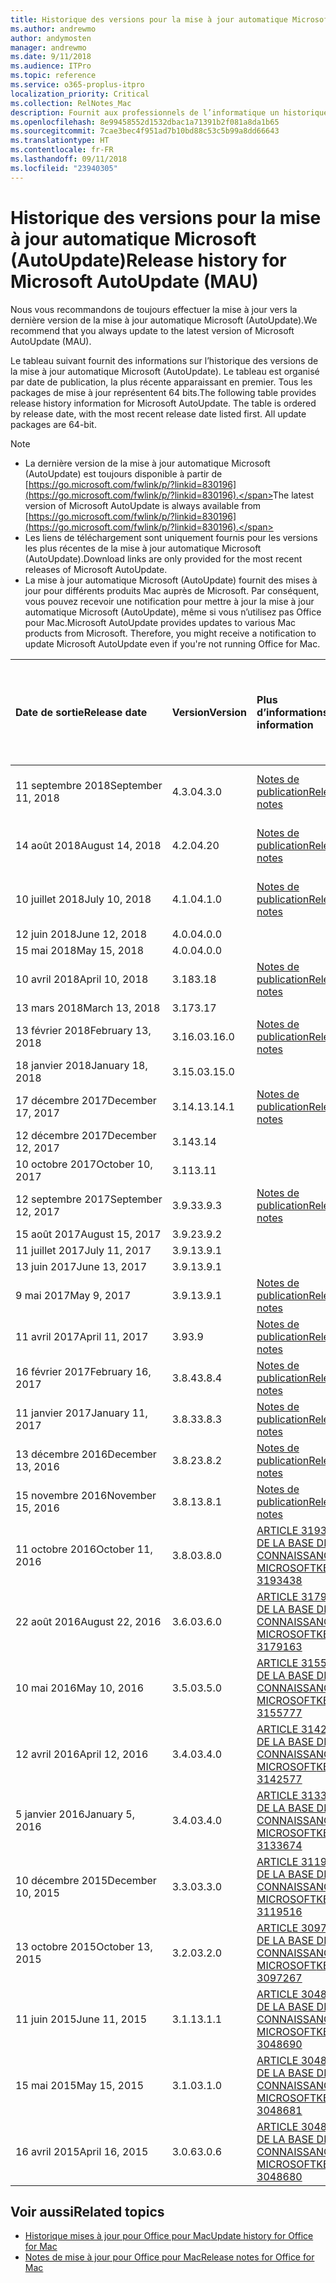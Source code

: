 ```yaml
---
title: Historique des versions pour la mise à jour automatique Microsoft (AutoUpdate)
ms.author: andrewmo
author: andymosten
manager: andrewmo
ms.date: 9/11/2018
ms.audience: ITPro
ms.topic: reference
ms.service: o365-proplus-itpro
localization_priority: Critical
ms.collection: RelNotes_Mac
description: Fournit aux professionnels de l’informatique un historique des versions pour la mise à jour automatique Microsoft (AutoUpdate)
ms.openlocfilehash: 8e99458552d1532dbac1a71391b2f081a8da1b65
ms.sourcegitcommit: 7cae3bec4f951ad7b10bd88c53c5b99a8dd66643
ms.translationtype: HT
ms.contentlocale: fr-FR
ms.lasthandoff: 09/11/2018
ms.locfileid: "23940305"
---
```

# <a name="release-history-for-microsoft-autoupdate-mau"></a><span data-ttu-id="acab4-103">Historique des versions pour la mise à jour automatique Microsoft (AutoUpdate)</span><span class="sxs-lookup"><span data-stu-id="acab4-103">Release history for Microsoft AutoUpdate (MAU)</span></span>
 
<span data-ttu-id="acab4-104">Nous vous recommandons de toujours effectuer la mise à jour vers la dernière version de la mise à jour automatique Microsoft (AutoUpdate).</span><span class="sxs-lookup"><span data-stu-id="acab4-104">We recommend that you always update to the latest version of Microsoft AutoUpdate (MAU).</span></span>

<span data-ttu-id="acab4-p101">Le tableau suivant fournit des informations sur l’historique des versions de la mise à jour automatique Microsoft (AutoUpdate). Le tableau est organisé par date de publication, la plus récente apparaissant en premier. Tous les packages de mise à jour représentent 64 bits.</span><span class="sxs-lookup"><span data-stu-id="acab4-p101">The following table provides release history information for Microsoft AutoUpdate. The table is ordered by release date, with the most recent release date listed first. All update packages are 64-bit.</span></span>


> [!NOTE]
> - <span data-ttu-id="acab4-108">La dernière version de la mise à jour automatique Microsoft (AutoUpdate) est toujours disponible à partir de [https://go.microsoft.com/fwlink/p/?linkid=830196](https://go.microsoft.com/fwlink/p/?linkid=830196).</span><span class="sxs-lookup"><span data-stu-id="acab4-108">The latest version of Microsoft AutoUpdate is always available from [https://go.microsoft.com/fwlink/p/?linkid=830196](https://go.microsoft.com/fwlink/p/?linkid=830196).</span></span>
> - <span data-ttu-id="acab4-109">Les liens de téléchargement sont uniquement fournis pour les versions les plus récentes de la mise à jour automatique Microsoft (AutoUpdate).</span><span class="sxs-lookup"><span data-stu-id="acab4-109">Download links are only provided for the most recent releases of Microsoft AutoUpdate.</span></span>
> - <span data-ttu-id="acab4-p102">La mise à jour automatique Microsoft (AutoUpdate) fournit des mises à jour pour différents produits Mac auprès de Microsoft. Par conséquent, vous pouvez recevoir une notification pour mettre à jour la mise à jour automatique Microsoft (AutoUpdate), même si vous n’utilisez pas Office pour Mac.</span><span class="sxs-lookup"><span data-stu-id="acab4-p102">Microsoft AutoUpdate provides updates to various Mac products from Microsoft. Therefore, you might receive a notification to update Microsoft AutoUpdate even if you're not running Office for Mac.</span></span>
  
|<span data-ttu-id="acab4-112">**Date de sortie**</span><span class="sxs-lookup"><span data-stu-id="acab4-112">**Release date**</span></span>|<span data-ttu-id="acab4-113">**Version**</span><span class="sxs-lookup"><span data-stu-id="acab4-113">**Version**</span></span>|<span data-ttu-id="acab4-114">**Plus d’informations**</span><span class="sxs-lookup"><span data-stu-id="acab4-114">**More information**</span></span>|<span data-ttu-id="acab4-115">**Lien de téléchargement du package de mise à jour**</span><span class="sxs-lookup"><span data-stu-id="acab4-115">**Download link for the update package**</span></span>|
|:-----|:-----|:-----|:-----|
|<span data-ttu-id="acab4-116">11 septembre 2018</span><span class="sxs-lookup"><span data-stu-id="acab4-116">September 11, 2018</span></span>  <br/> |<span data-ttu-id="acab4-117">4.3.0</span><span class="sxs-lookup"><span data-stu-id="acab4-117">4.3.0</span></span>  <br/> |[<span data-ttu-id="acab4-118">Notes de publication</span><span class="sxs-lookup"><span data-stu-id="acab4-118">Release notes</span></span>](release-notes-office-for-mac.md#september-2018-release) <br/> |[<span data-ttu-id="acab4-119">Télécharger MAU 4.3.0</span><span class="sxs-lookup"><span data-stu-id="acab4-119">Download MAU 4.1.0</span></span>](https://officecdn.microsoft.com/pr/C1297A47-86C4-4C1F-97FA-950631F94777/OfficeMac/Microsoft_AutoUpdate_4.3.18090901_Updater.pkg) <br/> |
|<span data-ttu-id="acab4-120">14 août 2018</span><span class="sxs-lookup"><span data-stu-id="acab4-120">August 14, 2018</span></span>  <br/> |<span data-ttu-id="acab4-121">4.2.0</span><span class="sxs-lookup"><span data-stu-id="acab4-121">4.20</span></span>  <br/> |[<span data-ttu-id="acab4-122">Notes de publication</span><span class="sxs-lookup"><span data-stu-id="acab4-122">Release notes</span></span>](release-notes-office-for-mac.md#august-2018-release) <br/> |[<span data-ttu-id="acab4-123">Télécharger MAU 4.2.0</span><span class="sxs-lookup"><span data-stu-id="acab4-123">Download MAU 4.1.0</span></span>](https://officecdn.microsoft.com/pr/C1297A47-86C4-4C1F-97FA-950631F94777/OfficeMac/Microsoft_AutoUpdate_4.2.18081201_Updater.pkg) <br/> |
|<span data-ttu-id="acab4-124">10 juillet 2018</span><span class="sxs-lookup"><span data-stu-id="acab4-124">July 10, 2018</span></span>  <br/> |<span data-ttu-id="acab4-125">4.1.0</span><span class="sxs-lookup"><span data-stu-id="acab4-125">4.1.0</span></span>  <br/> |[<span data-ttu-id="acab4-126">Notes de publication</span><span class="sxs-lookup"><span data-stu-id="acab4-126">Release notes</span></span>](release-notes-office-for-mac.md#july-2018-release) <br/> |[<span data-ttu-id="acab4-127">Télécharger MAU 4.1.0</span><span class="sxs-lookup"><span data-stu-id="acab4-127">Download MAU 4.1.0</span></span>](https://officecdn.microsoft.com/pr/C1297A47-86C4-4C1F-97FA-950631F94777/OfficeMac/Microsoft_AutoUpdate_4.1.18070902_Updater.pkg) <br/> |
|<span data-ttu-id="acab4-128">12 juin 2018</span><span class="sxs-lookup"><span data-stu-id="acab4-128">June 12, 2018</span></span>  <br/> |<span data-ttu-id="acab4-129">4.0.0</span><span class="sxs-lookup"><span data-stu-id="acab4-129">4.0.0</span></span>  <br/> |||
|<span data-ttu-id="acab4-130">15 mai 2018</span><span class="sxs-lookup"><span data-stu-id="acab4-130">May 15, 2018</span></span>  <br/> |<span data-ttu-id="acab4-131">4.0.0</span><span class="sxs-lookup"><span data-stu-id="acab4-131">4.0.0</span></span>  <br/> |||
|<span data-ttu-id="acab4-132">10 avril 2018</span><span class="sxs-lookup"><span data-stu-id="acab4-132">April 10, 2018</span></span>  <br/> |<span data-ttu-id="acab4-133">3.18</span><span class="sxs-lookup"><span data-stu-id="acab4-133">3.18</span></span>  <br/> |[<span data-ttu-id="acab4-134">Notes de publication</span><span class="sxs-lookup"><span data-stu-id="acab4-134">Release notes</span></span>](release-notes-office-for-mac.md#april-2018-release) <br/> ||
|<span data-ttu-id="acab4-135">13 mars 2018</span><span class="sxs-lookup"><span data-stu-id="acab4-135">March 13, 2018</span></span>  <br/> |<span data-ttu-id="acab4-136">3.17</span><span class="sxs-lookup"><span data-stu-id="acab4-136">3.17</span></span>  <br/> |||
|<span data-ttu-id="acab4-137">13 février 2018</span><span class="sxs-lookup"><span data-stu-id="acab4-137">February 13, 2018</span></span>  <br/> |<span data-ttu-id="acab4-138">3.16.0</span><span class="sxs-lookup"><span data-stu-id="acab4-138">3.16.0</span></span>  <br/> |[<span data-ttu-id="acab4-139">Notes de publication</span><span class="sxs-lookup"><span data-stu-id="acab4-139">Release notes</span></span>](release-notes-office-for-mac.md#february-2018-release) <br/> | <br/> |
|<span data-ttu-id="acab4-140">18 janvier 2018</span><span class="sxs-lookup"><span data-stu-id="acab4-140">January 18, 2018</span></span>  <br/> |<span data-ttu-id="acab4-141">3.15.0</span><span class="sxs-lookup"><span data-stu-id="acab4-141">3.15.0</span></span>  <br/> |<br/> |
|<span data-ttu-id="acab4-142">17 décembre 2017</span><span class="sxs-lookup"><span data-stu-id="acab4-142">December 17, 2017</span></span>  <br/> |<span data-ttu-id="acab4-143">3.14.1</span><span class="sxs-lookup"><span data-stu-id="acab4-143">3.14.1</span></span>  <br/> |[<span data-ttu-id="acab4-144">Notes de publication</span><span class="sxs-lookup"><span data-stu-id="acab4-144">Release notes</span></span>](release-notes-office-for-mac.md#december-2017-release) <br/> | <br/> |
|<span data-ttu-id="acab4-145">12 décembre 2017</span><span class="sxs-lookup"><span data-stu-id="acab4-145">December 12, 2017</span></span>  <br/> |<span data-ttu-id="acab4-146">3.14</span><span class="sxs-lookup"><span data-stu-id="acab4-146">3.14</span></span>  <br/> ||  <br/> |
|<span data-ttu-id="acab4-147">10 octobre 2017</span><span class="sxs-lookup"><span data-stu-id="acab4-147">October 10, 2017</span></span>  <br/> |<span data-ttu-id="acab4-148">3.11</span><span class="sxs-lookup"><span data-stu-id="acab4-148">3.11</span></span>  <br/> ||<br/> |
|<span data-ttu-id="acab4-149">12 septembre 2017</span><span class="sxs-lookup"><span data-stu-id="acab4-149">September 12, 2017</span></span>  <br/> |<span data-ttu-id="acab4-150">3.9.3</span><span class="sxs-lookup"><span data-stu-id="acab4-150">3.9.3</span></span>  <br/> |[<span data-ttu-id="acab4-151">Notes de publication</span><span class="sxs-lookup"><span data-stu-id="acab4-151">Release notes</span></span>](release-notes-office-for-mac.md#september-2017-release) <br/> |<br/> |
|<span data-ttu-id="acab4-152">15 août 2017</span><span class="sxs-lookup"><span data-stu-id="acab4-152">August 15, 2017</span></span>  <br/> |<span data-ttu-id="acab4-153">3.9.2</span><span class="sxs-lookup"><span data-stu-id="acab4-153">3.9.2</span></span>  <br/> || <br/> |
|<span data-ttu-id="acab4-154">11 juillet 2017</span><span class="sxs-lookup"><span data-stu-id="acab4-154">July 11, 2017</span></span>  <br/> |<span data-ttu-id="acab4-155">3.9.1</span><span class="sxs-lookup"><span data-stu-id="acab4-155">3.9.1</span></span>  <br/> || <br/> |
|<span data-ttu-id="acab4-156">13 juin 2017</span><span class="sxs-lookup"><span data-stu-id="acab4-156">June 13, 2017</span></span>  <br/> |<span data-ttu-id="acab4-157">3.9.1</span><span class="sxs-lookup"><span data-stu-id="acab4-157">3.9.1</span></span>  <br/> || <br/> |
|<span data-ttu-id="acab4-158">9 mai 2017</span><span class="sxs-lookup"><span data-stu-id="acab4-158">May 9, 2017</span></span>  <br/> |<span data-ttu-id="acab4-159">3.9.1</span><span class="sxs-lookup"><span data-stu-id="acab4-159">3.9.1</span></span>  <br/> |[<span data-ttu-id="acab4-160">Notes de publication</span><span class="sxs-lookup"><span data-stu-id="acab4-160">Release notes</span></span>](release-notes-office-for-mac.md#may-2017-release) <br/> | <br/> |
|<span data-ttu-id="acab4-161">11 avril 2017</span><span class="sxs-lookup"><span data-stu-id="acab4-161">April 11, 2017</span></span>  <br/> |<span data-ttu-id="acab4-162">3.9</span><span class="sxs-lookup"><span data-stu-id="acab4-162">3.9</span></span>  <br/> |[<span data-ttu-id="acab4-163">Notes de publication</span><span class="sxs-lookup"><span data-stu-id="acab4-163">Release notes</span></span>](release-notes-office-for-mac.md#april-2017-release) <br/> |  <br/> |
|<span data-ttu-id="acab4-164">16 février 2017</span><span class="sxs-lookup"><span data-stu-id="acab4-164">February 16, 2017</span></span>  <br/> |<span data-ttu-id="acab4-165">3.8.4</span><span class="sxs-lookup"><span data-stu-id="acab4-165">3.8.4</span></span>  <br/> |[<span data-ttu-id="acab4-166">Notes de publication</span><span class="sxs-lookup"><span data-stu-id="acab4-166">Release notes</span></span>](release-notes-office-for-mac.md#february-2017-release) <br/> | <br/> |
|<span data-ttu-id="acab4-167">11 janvier 2017</span><span class="sxs-lookup"><span data-stu-id="acab4-167">January 11, 2017</span></span>  <br/> |<span data-ttu-id="acab4-168">3.8.3</span><span class="sxs-lookup"><span data-stu-id="acab4-168">3.8.3</span></span>  <br/> |[<span data-ttu-id="acab4-169">Notes de publication</span><span class="sxs-lookup"><span data-stu-id="acab4-169">Release notes</span></span>](release-notes-office-for-mac.md#january-2017-release) <br/> | <br/> |
|<span data-ttu-id="acab4-170">13 décembre 2016</span><span class="sxs-lookup"><span data-stu-id="acab4-170">December 13, 2016</span></span>  <br/> |<span data-ttu-id="acab4-171">3.8.2</span><span class="sxs-lookup"><span data-stu-id="acab4-171">3.8.2</span></span>  <br/> |[<span data-ttu-id="acab4-172">Notes de publication</span><span class="sxs-lookup"><span data-stu-id="acab4-172">Release notes</span></span>](release-notes-office-for-mac.md#december-2016-release) <br/> | <br/> |
|<span data-ttu-id="acab4-173">15 novembre 2016</span><span class="sxs-lookup"><span data-stu-id="acab4-173">November 15, 2016</span></span>  <br/> |<span data-ttu-id="acab4-174">3.8.1</span><span class="sxs-lookup"><span data-stu-id="acab4-174">3.8.1</span></span>  <br/> |[<span data-ttu-id="acab4-175">Notes de publication</span><span class="sxs-lookup"><span data-stu-id="acab4-175">Release notes</span></span>](release-notes-office-for-mac.md#november-2016-release) <br/> | <br/> |
|<span data-ttu-id="acab4-176">11 octobre 2016</span><span class="sxs-lookup"><span data-stu-id="acab4-176">October 11, 2016</span></span>  <br/> |<span data-ttu-id="acab4-177">3.8.0</span><span class="sxs-lookup"><span data-stu-id="acab4-177">3.8.0</span></span>  <br/> |[<span data-ttu-id="acab4-178">ARTICLE 3193438 DE LA BASE DE CONNAISSANCES MICROSOFT</span><span class="sxs-lookup"><span data-stu-id="acab4-178">KB 3193438</span></span>](https://support.microsoft.com/kb/3193438) <br/> | <br/> |
|<span data-ttu-id="acab4-179">22 août 2016</span><span class="sxs-lookup"><span data-stu-id="acab4-179">August 22, 2016</span></span>  <br/> |<span data-ttu-id="acab4-180">3.6.0</span><span class="sxs-lookup"><span data-stu-id="acab4-180">3.6.0</span></span>  <br/> |[<span data-ttu-id="acab4-181">ARTICLE 3179163 DE LA BASE DE CONNAISSANCES MICROSOFT</span><span class="sxs-lookup"><span data-stu-id="acab4-181">KB 3179163</span></span>](https://support.microsoft.com/kb/3179163) <br/> | <br/> |
|<span data-ttu-id="acab4-182">10 mai 2016</span><span class="sxs-lookup"><span data-stu-id="acab4-182">May 10, 2016</span></span>  <br/> |<span data-ttu-id="acab4-183">3.5.0</span><span class="sxs-lookup"><span data-stu-id="acab4-183">3.5.0</span></span>  <br/> |[<span data-ttu-id="acab4-184">ARTICLE 3155777 DE LA BASE DE CONNAISSANCES MICROSOFT</span><span class="sxs-lookup"><span data-stu-id="acab4-184">KB 3155777</span></span>](https://support.microsoft.com/kb/3155777) <br/> | <br/> |
|<span data-ttu-id="acab4-185">12 avril 2016</span><span class="sxs-lookup"><span data-stu-id="acab4-185">April 12, 2016</span></span>  <br/> |<span data-ttu-id="acab4-186">3.4.0</span><span class="sxs-lookup"><span data-stu-id="acab4-186">3.4.0</span></span>  <br/> |[<span data-ttu-id="acab4-187">ARTICLE 3142577 DE LA BASE DE CONNAISSANCES MICROSOFT</span><span class="sxs-lookup"><span data-stu-id="acab4-187">KB 3142577</span></span>](https://support.microsoft.com/kb/3142577) <br/> | <br/> |
|<span data-ttu-id="acab4-188">5 janvier 2016</span><span class="sxs-lookup"><span data-stu-id="acab4-188">January 5, 2016</span></span>  <br/> |<span data-ttu-id="acab4-189">3.4.0</span><span class="sxs-lookup"><span data-stu-id="acab4-189">3.4.0</span></span>  <br/> |[<span data-ttu-id="acab4-190">ARTICLE 3133674 DE LA BASE DE CONNAISSANCES MICROSOFT</span><span class="sxs-lookup"><span data-stu-id="acab4-190">KB 3133674</span></span>](https://support.microsoft.com/kb/3133674) <br/> | <br/> |
|<span data-ttu-id="acab4-191">10 décembre 2015</span><span class="sxs-lookup"><span data-stu-id="acab4-191">December 10, 2015</span></span>  <br/> |<span data-ttu-id="acab4-192">3.3.0</span><span class="sxs-lookup"><span data-stu-id="acab4-192">3.3.0</span></span>  <br/> |[<span data-ttu-id="acab4-193">ARTICLE 3119516 DE LA BASE DE CONNAISSANCES MICROSOFT</span><span class="sxs-lookup"><span data-stu-id="acab4-193">KB 3119516</span></span>](https://support.microsoft.com/kb/3119516) <br/> | <br/> |
|<span data-ttu-id="acab4-194">13 octobre 2015</span><span class="sxs-lookup"><span data-stu-id="acab4-194">October 13, 2015</span></span>  <br/> |<span data-ttu-id="acab4-195">3.2.0</span><span class="sxs-lookup"><span data-stu-id="acab4-195">3.2.0</span></span>  <br/> |[<span data-ttu-id="acab4-196">ARTICLE 3097267 DE LA BASE DE CONNAISSANCES MICROSOFT</span><span class="sxs-lookup"><span data-stu-id="acab4-196">KB 3097267</span></span>](https://support.microsoft.com/kb/3097267) <br/> | <br/> |
|<span data-ttu-id="acab4-197">11 juin 2015</span><span class="sxs-lookup"><span data-stu-id="acab4-197">June 11, 2015</span></span>  <br/> |<span data-ttu-id="acab4-198">3.1.1</span><span class="sxs-lookup"><span data-stu-id="acab4-198">3.1.1</span></span>  <br/> |[<span data-ttu-id="acab4-199">ARTICLE 3048690 DE LA BASE DE CONNAISSANCES MICROSOFT</span><span class="sxs-lookup"><span data-stu-id="acab4-199">KB 3048690</span></span>](https://support.microsoft.com/kb/3048690) <br/> | <br/> |
|<span data-ttu-id="acab4-200">15 mai 2015</span><span class="sxs-lookup"><span data-stu-id="acab4-200">May 15, 2015</span></span>  <br/> |<span data-ttu-id="acab4-201">3.1.0</span><span class="sxs-lookup"><span data-stu-id="acab4-201">3.1.0</span></span>  <br/> |[<span data-ttu-id="acab4-202">ARTICLE 3048681 DE LA BASE DE CONNAISSANCES MICROSOFT</span><span class="sxs-lookup"><span data-stu-id="acab4-202">KB 3048681</span></span>](https://support.microsoft.com/kb/3048681) <br/> | <br/> |
|<span data-ttu-id="acab4-203">16 avril 2015</span><span class="sxs-lookup"><span data-stu-id="acab4-203">April 16, 2015</span></span>  <br/> |<span data-ttu-id="acab4-204">3.0.6</span><span class="sxs-lookup"><span data-stu-id="acab4-204">3.0.6</span></span>  <br/> |[<span data-ttu-id="acab4-205">ARTICLE 3048680 DE LA BASE DE CONNAISSANCES MICROSOFT</span><span class="sxs-lookup"><span data-stu-id="acab4-205">KB 3048680</span></span>](https://support.microsoft.com/kb/3048680) <br/> | <br/> |

## <a name="related-topics"></a><span data-ttu-id="acab4-206">Voir aussi</span><span class="sxs-lookup"><span data-stu-id="acab4-206">Related topics</span></span>

- [<span data-ttu-id="acab4-207">Historique mises à jour pour Office pour Mac</span><span class="sxs-lookup"><span data-stu-id="acab4-207">Update history for Office for Mac</span></span>](update-history-office-for-mac.md)
- [<span data-ttu-id="acab4-208">Notes de mise à jour pour Office pour Mac</span><span class="sxs-lookup"><span data-stu-id="acab4-208">Release notes for Office for Mac</span></span>](release-notes-office-for-mac.md) 